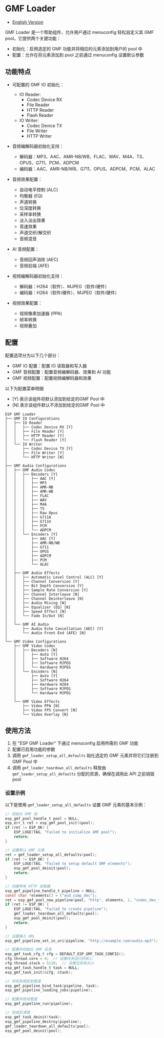 # GMF Loader

- [English Version](./README.md)

GMF Loader 是一个帮助组件，允许用户通过 menuconfig 轻松自定义其 GMF pool。它提供两个关键功能：

- 初始化：启用选定的 GMF 功能并将相应的元素添加到用户的 pool 中
- 配置：允许在将元素添加到 pool 之前通过 menuconfig 设置默认参数

## 功能特点

- 可配置的 GMF IO 初始化：
  - IO Reader:
    - Codec Device RX
    - File Reader
    - HTTP Reader
    - Flash Reader
  - IO Writer:
    - Codec Device TX
    - File Writer
    - HTTP Writer

- 音频编解码器初始化支持：
  - 解码器：MP3、AAC、AMR-NB/WB、FLAC、WAV、M4A、TS、OPUS、G711、PCM、ADPCM
  - 编码器：AAC、AMR-NB/WB、G711、OPUS、ADPCM、PCM、ALAC

- 音频效果配置：
  - 自动电平控制 (ALC)
  - 均衡器 (EQ)
  - 声道转换
  - 位深度转换
  - 采样率转换
  - 淡入淡出效果
  - 音速效果
  - 声道交织/解交织
  - 音频混音

- AI 音频配置：
  - 音频回声消除 (AEC)
  - 音频前端 (AFE)

- 视频编解码器初始化支持：
  - 解码器：H264（软件）、MJPEG（软件/硬件）
  - 编码器：H264（软件/硬件）、MJPEG（软件/硬件）

- 视频效果配置：
  - 视频像素加速器 (PPA)
  - 帧率转换
  - 视频叠加

## 配置

配置选项分为以下几个部分：

- GMF IO 配置：配置 IO 读取器和写入器
- GMF 音频配置：配置音频编解码器、效果和 AI 功能
- GMF 视频配置：配置视频编解码器和效果

以下为配置菜单明细

- [Y] 表示该组件将默认添加到给定的GMF Pool 中
- [N] 表示该组件默认不添加到给定的GMF Pool 中

```text
ESP GMF Loader
├── GMF IO Configurations
│   ├── IO Reader
│   │   ├── Codec Device RX [Y]
│   │   ├── File Reader [Y]
│   │   ├── HTTP Reader [Y]
│   │   └── Flash Reader [Y]
│   └── IO Writer
│       ├── Codec Device TX [Y]
│       ├── File Writer [Y]
│       └── HTTP Writer [N]
│
├── GMF Audio Configurations
│   ├── GMF Audio Codec
│   │   ├── Decoders [Y]
│   │   │   ├── AAC [Y]
│   │   │   ├── MP3
│   │   │   ├── AMR-NB
│   │   │   ├── AMR-WB
│   │   │   ├── FLAC
│   │   │   ├── WAV
│   │   │   ├── M4A
│   │   │   ├── TS
│   │   │   ├── Raw Opus
│   │   │   ├── G711A
│   │   │   ├── G711U
│   │   │   ├── PCM
│   │   │   └── ADPCM
│   │   └── Encoders [Y]
│   │       ├── AAC [Y]
│   │       ├── AMR-NB/WB
│   │       ├── G711
│   │       ├── OPUS
│   │       ├── ADPCM
│   │       ├── PCM
│   │       └── ALAC
│   │
│   ├── GMF Audio Effects
│   │   ├── Automatic Level Control (ALC) [Y]
│   │   ├── Channel Conversion [Y]
│   │   ├── Bit Depth Conversion [Y]
│   │   ├── Sample Rate Conversion [Y]
│   │   ├── Channel Interleave [N]
│   │   ├── Channel Deinterleave [N]
│   │   ├── Audio Mixing [N]
│   │   ├── Equalizer (EQ) [N]
│   │   ├── Speed Effect [N]
│   │   └── Fade In/Out [N]
│   │
│   └── GMF AI Audio
│       ├── Audio Echo Cancellation (AEC) [Y]
│       └── Audio Front End (AFE) [N]
│
└── GMF Video Configurations
    ├── GMF Video Codec
    │   ├── Decoders [N]
    │   │   ├── Auto [Y]
    │   │   ├── Software H264
    │   │   ├── Software MJPEG
    │   │   └── Hardware MJPEG
    │   └── Encoders [N]
    │       ├── Auto [Y]
    │       ├── Software H264
    │       ├── Hardware H264
    │       ├── Software MJPEG
    │       └── Hardware MJPEG
    │
    └── GMF Video Effects
        ├── Video PPA [N]
        ├── Video FPS Convert [N]
        └── Video Overlay [N]
```

## 使用方法

1. 在 "ESP GMF Loader" 下通过 menuconfig 启用所需的 GMF 功能
2. 配置已启用功能的参数
3. 调用 `gmf_loader_setup_all_defaults` 始化选定的 GMF 元素并将它们注册到 GMF Pool 中
4. 调用 `gmf_loader_teardown_all_defaults` 释放由 `gmf_loader_setup_all_defaults` 分配的资源，确保在调用此 API 之前销毁 pool

### 设置示例

以下是使用 `gmf_loader_setup_all_defaults` 设置 GMF 元素的基本示例：

```c
// 初始化 GMF 池
esp_gmf_pool_handle_t pool = NULL;
esp_err_t ret = esp_gmf_pool_init(&pool);
if (ret != ESP_OK) {
    ESP_LOGE(TAG, "Failed to initialize GMF pool");
    return;
}

// 设置默认 GMF 元素
ret = gmf_loader_setup_all_defaults(pool);
if (ret != ESP_OK) {
    ESP_LOGE(TAG, "Failed to setup default GMF elements");
    esp_gmf_pool_deinit(pool);
    return;
}

// 创建带有 HTTP 读取器
esp_gmf_pipeline_handle_t pipeline = NULL;
const char *elements[] = {"aud_simp_dec"};
ret = esp_gmf_pool_new_pipeline(pool, "http", elements, 1, "codec_dev_tx", &pipeline);
if (ret != ESP_OK) {
    ESP_LOGE(TAG, "Failed to create pipeline");
    gmf_loader_teardown_all_defaults(pool);
    esp_gmf_pool_deinit(pool);
    return;
}

// 设置输入 URL
esp_gmf_pipeline_set_in_uri(pipeline, "http://example.com/audio.mp3");

// 配置并初始化 GMF 任务
esp_gmf_task_cfg_t cfg = DEFAULT_ESP_GMF_TASK_CONFIG();
cfg.thread.core = 0;  // 设置任务运行的核心
cfg.thread.stack = 5120;  // 设置任务栈大小
esp_gmf_task_handle_t task = NULL;
esp_gmf_task_init(&cfg, &task);

// 将任务绑定到管道
esp_gmf_pipeline_bind_task(pipeline, task);
esp_gmf_pipeline_loading_jobs(pipeline);

// 配置并启动管道
esp_gmf_pipeline_run(pipeline);

// 完成后清理
esp_gmf_task_deinit(task);
esp_gmf_pipeline_destroy(pipeline);
gmf_loader_teardown_all_defaults(pool);
esp_gmf_pool_deinit(pool);
```
